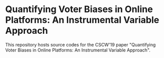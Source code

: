 # Quantifying Voter Biases in Online Platforms: An Instrumental Variable Approach

This repository hosts source codes for the CSCW'19 paper "Quantifying Voter Biases in Online Platforms: An Instrumental Variable Approach".
